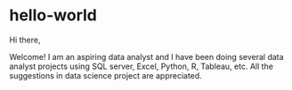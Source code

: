 # hello-world
Hi there, 

Welcome! I am an aspiring data analyst and I have been doing several data analyst projects using SQL server, Excel, Python, R, Tableau, etc. All the suggestions in data science project are appreciated.  
